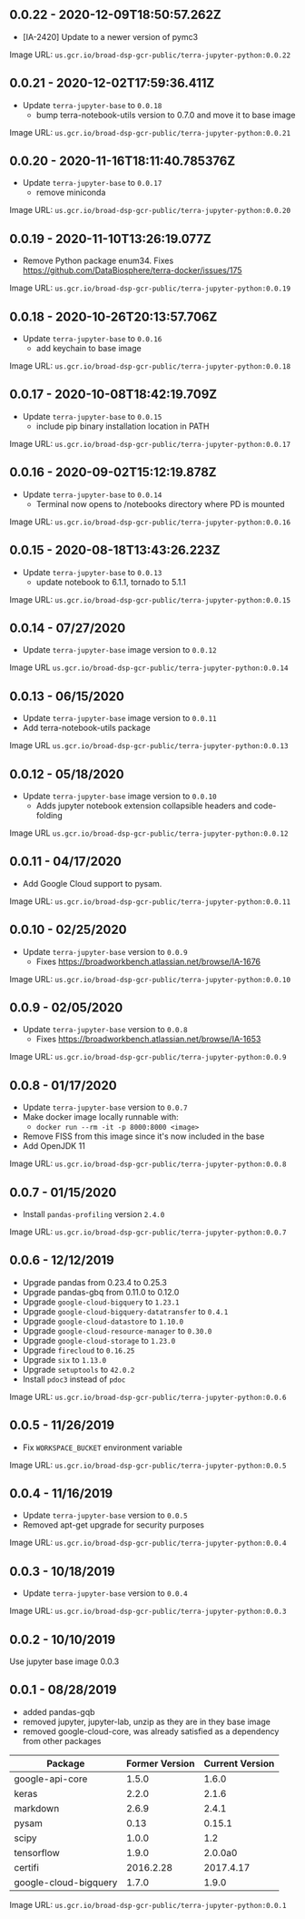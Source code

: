 ## 0.0.22 - 2020-12-09T18:50:57.262Z

- [IA-2420] Update to a newer version of pymc3

Image URL: `us.gcr.io/broad-dsp-gcr-public/terra-jupyter-python:0.0.22`

## 0.0.21 - 2020-12-02T17:59:36.411Z

- Update `terra-jupyter-base` to `0.0.18`
  - bump terra-notebook-utils version to 0.7.0 and move it to base image

Image URL: `us.gcr.io/broad-dsp-gcr-public/terra-jupyter-python:0.0.21`

## 0.0.20 - 2020-11-16T18:11:40.785376Z

- Update `terra-jupyter-base` to `0.0.17`
  - remove miniconda

Image URL: `us.gcr.io/broad-dsp-gcr-public/terra-jupyter-python:0.0.20`

## 0.0.19 - 2020-11-10T13:26:19.077Z

- Remove Python package enum34. Fixes https://github.com/DataBiosphere/terra-docker/issues/175

Image URL: `us.gcr.io/broad-dsp-gcr-public/terra-jupyter-python:0.0.19`

## 0.0.18 - 2020-10-26T20:13:57.706Z

- Update `terra-jupyter-base` to `0.0.16`
  - add keychain to base image

Image URL: `us.gcr.io/broad-dsp-gcr-public/terra-jupyter-python:0.0.18`

## 0.0.17 - 2020-10-08T18:42:19.709Z

- Update `terra-jupyter-base` to `0.0.15`
  - include pip binary installation location in PATH

Image URL: `us.gcr.io/broad-dsp-gcr-public/terra-jupyter-python:0.0.17`

## 0.0.16 - 2020-09-02T15:12:19.878Z

- Update `terra-jupyter-base` to `0.0.14`
  - Terminal now opens to /notebooks directory where PD is mounted

Image URL: `us.gcr.io/broad-dsp-gcr-public/terra-jupyter-python:0.0.16`

## 0.0.15 - 2020-08-18T13:43:26.223Z

- Update `terra-jupyter-base` to `0.0.13`
  - update notebook to 6.1.1, tornado to 5.1.1

Image URL: `us.gcr.io/broad-dsp-gcr-public/terra-jupyter-python:0.0.15`

## 0.0.14 - 07/27/2020

- Update `terra-jupyter-base` image version to `0.0.12`

Image URL `us.gcr.io/broad-dsp-gcr-public/terra-jupyter-python:0.0.14`

## 0.0.13 - 06/15/2020

- Update `terra-jupyter-base` image version to `0.0.11`
- Add terra-notebook-utils package

Image URL `us.gcr.io/broad-dsp-gcr-public/terra-jupyter-python:0.0.13`

## 0.0.12 - 05/18/2020

- Update `terra-jupyter-base` image version to `0.0.10`
   - Adds jupyter notebook extension collapsible headers and code-folding

Image URL `us.gcr.io/broad-dsp-gcr-public/terra-jupyter-python:0.0.12`

## 0.0.11 - 04/17/2020

- Add Google Cloud support to pysam.
   
Image URL: `us.gcr.io/broad-dsp-gcr-public/terra-jupyter-python:0.0.11`

## 0.0.10 - 02/25/2020

- Update `terra-jupyter-base` version to `0.0.9`
   - Fixes https://broadworkbench.atlassian.net/browse/IA-1676
   
Image URL: `us.gcr.io/broad-dsp-gcr-public/terra-jupyter-python:0.0.10`

## 0.0.9 - 02/05/2020

- Update `terra-jupyter-base` version to `0.0.8`
   - Fixes https://broadworkbench.atlassian.net/browse/IA-1653

Image URL: `us.gcr.io/broad-dsp-gcr-public/terra-jupyter-python:0.0.9`

## 0.0.8 - 01/17/2020

- Update `terra-jupyter-base` version to `0.0.7`
- Make docker image locally runnable with:
   - `docker run --rm -it -p 8000:8000 <image>`
- Remove FISS from this image since it's now included in the base
- Add OpenJDK 11

Image URL: `us.gcr.io/broad-dsp-gcr-public/terra-jupyter-python:0.0.8`

## 0.0.7 - 01/15/2020

- Install `pandas-profiling` version `2.4.0`

Image URL: `us.gcr.io/broad-dsp-gcr-public/terra-jupyter-python:0.0.7`

## 0.0.6 - 12/12/2019

- Upgrade pandas from 0.23.4 to 0.25.3
- Upgrade pandas-gbq from 0.11.0 to 0.12.0
- Upgrade `google-cloud-bigquery` to `1.23.1`
- Upgrade `google-cloud-bigquery-datatransfer` to `0.4.1`
- Upgrade `google-cloud-datastore` to `1.10.0`
- Upgrade `google-cloud-resource-manager` to `0.30.0`
- Upgrade `google-cloud-storage` to `1.23.0`
- Upgrade `firecloud` to `0.16.25`
- Upgrade `six` to `1.13.0`
- Upgrade `setuptools` to `42.0.2`
- Install `pdoc3` instead of `pdoc`

Image URL: `us.gcr.io/broad-dsp-gcr-public/terra-jupyter-python:0.0.6`

## 0.0.5 - 11/26/2019

- Fix `WORKSPACE_BUCKET` environment variable

Image URL: `us.gcr.io/broad-dsp-gcr-public/terra-jupyter-python:0.0.5`

## 0.0.4 - 11/16/2019

- Update `terra-jupyter-base` version to `0.0.5`
- Removed apt-get upgrade for security purposes

Image URL: `us.gcr.io/broad-dsp-gcr-public/terra-jupyter-python:0.0.4`

## 0.0.3 - 10/18/2019

- Update `terra-jupyter-base` version to `0.0.4`

Image URL: `us.gcr.io/broad-dsp-gcr-public/terra-jupyter-python:0.0.3`

## 0.0.2 - 10/10/2019

Use jupyter base image 0.0.3

## 0.0.1 - 08/28/2019

- added pandas-gqb
- removed jupyter, jupyter-lab, unzip as they are in they base image
- removed google-cloud-core, was already satisfied as a dependency from other packages

 Package | Former Version | Current Version |
---|---|---|
 google-api-core | 1.5.0 | 1.6.0 |
 keras | 2.2.0 | 2.1.6 |
 markdown | 2.6.9 | 2.4.1 |
 pysam | 0.13 | 0.15.1 |
 scipy | 1.0.0 | 1.2 |
 tensorflow | 1.9.0 | 2.0.0a0 |
 certifi |	2016.2.28 | 2017.4.17 |
 google-cloud-bigquery | 1.7.0 | 1.9.0 |

Image URL: `us.gcr.io/broad-dsp-gcr-public/terra-jupyter-python:0.0.1`
